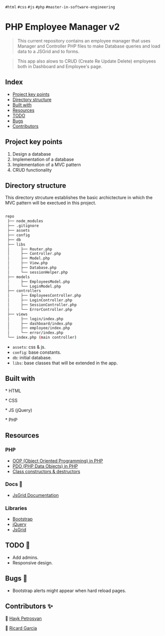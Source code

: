 `#html` `#css` `#js` `#php` `#master-in-software-engineering`

# PHP Employee Manager v2 <!-- omit in toc -->

> This current repository contains an employee manager that uses Manager and Controller PHP files to make Database queries and load data to a JSGrid and to forms.

> This app also alows to CRUD (Create Re Update Delete) employees both in Dashboard and Employee's page.

## Index <!-- omit in toc -->

- [Project key points](#project-key-points)
- [Directory structure](#directory-structure)
- [Built with](#built-with)
- [Resources](#resources)
- [TODO](#todo)
- [Bugs](#bugs)
- [Contributors](#contributors)

## Project key points

1. Design a database
2. Implementation of a database
3. Implementation of a MVC pattern
4. CRUD functionality

## Directory structure

This directory strcuture establishes the basic archictecture in which the MVC pattern will be exectued in this project.

```bash

repo
 ├── node_modules
 ├── .gitignore
 ├── assets
 ├── config
 ├── db
 ├── libs
 │     ├── Router.php
 │     ├── Controller.php
 │     ├── Model.php
 │     ├── View.php
 │     ├── Database.php
 │     └── sessionHelper.php
 ├── models
 │     ├── EmployeesModel.php
 │     └── LoginModel.php
 ├── controllers
 │     ├── EmployeesController.php
 │     ├── LoginController.php
 │     ├── SessionController.php
 │     └── ErrorController.php
 ├── views
 │     ├── login/index.php
 │     ├── dashboard/index.php
 │     ├── employee/index.php
 │     └── error/index.php
 └── index.php (main controller)

```

- `assets`: css & js.
- `config`: base constants.
- `db`: initial database.
- `libs`: base classes that will be extended in the app.

## Built with

\* HTML

\* CSS

\* JS (jQuery)

\* PHP

## Resources

### PHP

- [OOP (Object Oriented Programming) in PHP](https://www.php.net/manual/es/language.oop5.php)
- [PDO (PHP Data Objects) in PHP](https://www.php.net/manual/en/intro.pdo.php)
- [Class constructors & destructors](https://www.php.net/manual/es/language.oop5.decon.php)

### Docs 👀

- [JsGrid Documentation](http://js-grid.com/docs/)

### Libraries

- [Bootstrap](https://getbootstrap.com/)
- [jQuery](https://jquery.com/)
- [JsGrid](http://js-grid.com/)

## TODO 🤝

- Add admins.
- Responsive design.

## Bugs 🚨

- Bootstrap alerts might appear when hard reload pages.

## Contributors ✨

👤 [Hayk Petrosyan](https://github.com/haykbit)

👤 [Ricard Garcia](https://github.com/Ricard-Garcia)
